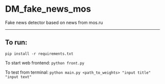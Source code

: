 # DM_fake_news_mos
Fake news detector based on news from mos.ru

----

## To run:

```pip install -r requirements.txt```

To start web frontend:
```python front.py```

To test from terminal:
```python main.py <path_to_weights> "input title" "input text"```
